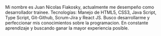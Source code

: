 Mi nombre es Juan Nicolas Fiakosky, actualmente me desempeño como desarrollador trainee. 
Tecnologías: Manejo de HTML5, CSS3, Java Script, Type Script, Git-Github, Scrum-Jira y React JS. 
Busco desarrollarme y perfeccionar mis conocimientos sobre la programacion. En constante aprendizaje y buscando ganar la mayor experiencia posible.
